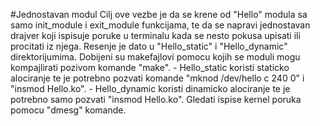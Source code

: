 #Jednostavan modul
Cilj ove vezbe je da se krene od "Hello" modula sa samo init_module i exit_module funkcijama, te da se napravi jednostavan drajver koji ispisuje poruke u terminalu kada se nesto pokusa upisati ili procitati iz njega.
Resenje je dato u "Hello_static" i "Hello_dynamic" direktorijumima. Dobijeni su makefajlovi pomocu kojih se moduli mogu kompajlirati pozivom komande "make".
	- Hello_static koristi staticko alociranje te je potrebno pozvati komande "mknod /dev/hello c 240 0" i "insmod Hello.ko".
	- Hello_dynamic koristi dinamicko alociranje te je potrebno samo pozvati "insmod Hello.ko". Gledati ispise kernel poruka pomocu "dmesg" komande.  
